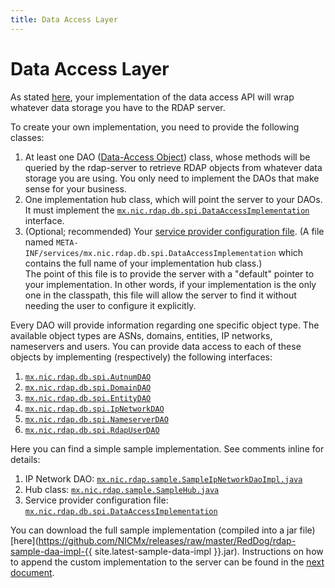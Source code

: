 ```yaml
---
title: Data Access Layer
---
```


# Data Access Layer

As stated [here](intro.html#what-is-red-dog), your implementation of the data access API will wrap whatever data storage you have to the RDAP server.

To create your own implementation, you need to provide the following classes:

1. At least one DAO ([Data-Access Object](https://en.wikipedia.org/wiki/Data_access_object)) class, whose methods will be queried by the rdap-server to retrieve RDAP objects from whatever data storage you are using. You only need to implement the DAOs that make sense for your business.
2. One implementation hub class, which will point the server to your DAOs. It must implement the [`mx.nic.rdap.db.spi.DataAccessImplementation`](https://github.com/NICMx/rdap-data-access-api/blob/v1.1.0/src/main/java/mx/nic/rdap/db/spi/DataAccessImplementation.java) interface.
3. (Optional; recommended) Your [service provider configuration file](https://docs.oracle.com/javase/tutorial/ext/basics/spi.html#register-service-providers). (A file named `META-INF/services/mx.nic.rdap.db.spi.DataAccessImplementation` which contains the full name of your implementation hub class.)  
   The point of this file is to provide the server with a "default" pointer to your implementation. In other words, if your implementation is the only one in the classpath, this file will allow the server to find it without needing the user to configure it explicitly.

Every DAO will provide information regarding one specific object type. The available object types are ASNs, domains, entities, IP networks, nameservers and users. You can provide data access to each of these objects by implementing (respectively) the following interfaces:

1. [`mx.nic.rdap.db.spi.AutnumDAO`](https://github.com/NICMx/rdap-data-access-api/blob/v1.1.0/src/main/java/mx/nic/rdap/db/spi/AutnumDAO.java)
2. [`mx.nic.rdap.db.spi.DomainDAO`](https://github.com/NICMx/rdap-data-access-api/blob/v1.1.0/src/main/java/mx/nic/rdap/db/spi/DomainDAO.java)
3. [`mx.nic.rdap.db.spi.EntityDAO`](https://github.com/NICMx/rdap-data-access-api/blob/v1.1.0/src/main/java/mx/nic/rdap/db/spi/EntityDAO.java)
4. [`mx.nic.rdap.db.spi.IpNetworkDAO`](https://github.com/NICMx/rdap-data-access-api/blob/v1.1.0/src/main/java/mx/nic/rdap/db/spi/IpNetworkDAO.java)
5. [`mx.nic.rdap.db.spi.NameserverDAO`](https://github.com/NICMx/rdap-data-access-api/blob/v1.1.0/src/main/java/mx/nic/rdap/db/spi/NameserverDAO.java)
6. [`mx.nic.rdap.db.spi.RdapUserDAO`](https://github.com/NICMx/rdap-data-access-api/blob/v1.1.0/src/main/java/mx/nic/rdap/db/spi/RdapUserDAO.java)

Here you can find a simple sample implementation. See comments inline for details:

1. IP Network DAO: [`mx.nic.rdap.sample.SampleIpNetworkDaoImpl.java`](sample-code/SampleIpNetworkDaoImpl.java)
2. Hub class: [`mx.nic.rdap.sample.SampleHub.java`](sample-code/SampleHub.java)
3. Service provider configuration file: [`mx.nic.rdap.db.spi.DataAccessImplementation`](sample-code/mx.nic.rdap.db.spi.DataAccessImplementation)

You can download the full sample implementation (compiled into a jar file) [here](https://github.com/NICMx/releases/raw/master/RedDog/rdap-sample-daa-impl-{{ site.latest-sample-data-impl }}.jar). Instructions on how to append the custom implementation to the server can be found in the [next document](server-install-option-1.html).

